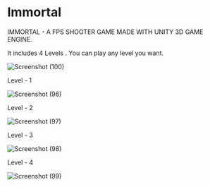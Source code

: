 # Immortal

IMMORTAL - A FPS SHOOTER GAME MADE WITH UNITY 3D GAME ENGINE.

It includes 4 Levels . You can play any level you want.

![Screenshot (100)](https://user-images.githubusercontent.com/84927939/170684277-38bbc6c5-d786-41a6-ae20-9d3cadc5ded4.png)

Level - 1

![Screenshot (96)](https://user-images.githubusercontent.com/84927939/170684469-1bcd225f-d897-4ed6-a067-037fba7398c8.png)

Level - 2

![Screenshot (97)](https://user-images.githubusercontent.com/84927939/170684555-b96cd22b-c020-4946-8fd1-58819f550eb5.png)

Level - 3

![Screenshot (98)](https://user-images.githubusercontent.com/84927939/170684656-c6385842-4e8e-4852-8685-12fa67ca3dd0.png)

Level - 4

![Screenshot (99)](https://user-images.githubusercontent.com/84927939/170684767-0f803e87-5727-44ad-9eac-11a16727bdaf.png)

